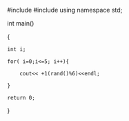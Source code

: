 
#include<iostream>
#include<stdlib>
using namespace std;

int main()

{

    int i;
    
    for( i=0;i<=5; i++){

        cout<< +1(rand()%6)<<endl;

    }

    return 0;

}

